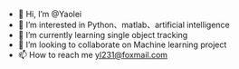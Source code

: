 - 👋 Hi, I’m @Yaolei
- 👀 I’m interested in Python、matlab、artificial intelligence
- 🌱 I’m currently learning single object tracking
- 💞️ I’m looking to collaborate on Machine learning project 
- 📫 How to reach me yl231@foxmail.com

<!---
Sanshi6/Sanshi6 is a ✨ special ✨ repository because its `README.md` (this file) appears on your GitHub profile.
You can click the Preview link to take a look at your changes.
--->
